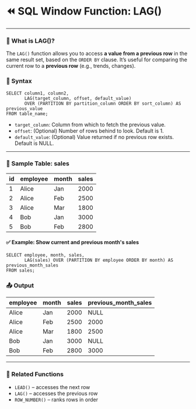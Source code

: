 # ⏪ SQL Window Function: LAG()

---
### 📘 What is LAG()?

The `LAG()` function allows you to access **a value from a previous row** in the same result set, based on the `ORDER BY` clause. It’s useful for comparing the current row to a **previous row** (e.g., trends, changes).

### 🧾 Syntax

```roomsql
SELECT column1, column2,
       LAG(target_column, offset, default_value)
       OVER (PARTITION BY partition_column ORDER BY sort_column) AS previous_value
FROM table_name;
```
* `target_column`: Column from which to fetch the previous value.
* `offset`: (Optional) Number of rows behind to look. Default is 1.
* `default_value`: (Optional) Value returned if no previous row exists. Default is NULL.
---
### 🧪 Sample Table: sales
| id | employee | month | sales |
| -- | -------- | ----- | ----- |
| 1  | Alice    | Jan   | 2000  |
| 2  | Alice    | Feb   | 2500  |
| 3  | Alice    | Mar   | 1800  |
| 4  | Bob      | Jan   | 3000  |
| 5  | Bob      | Feb   | 2800  |
#### ✅ Example: Show current and previous month's sales
```roomsql
SELECT employee, month, sales,
       LAG(sales) OVER (PARTITION BY employee ORDER BY month) AS previous_month_sales
FROM sales;
```
### 📤 Output
| employee | month | sales | previous\_month\_sales |
| -------- | ----- | ----- | ---------------------- |
| Alice    | Jan   | 2000  | NULL                   |
| Alice    | Feb   | 2500  | 2000                   |
| Alice    | Mar   | 1800  | 2500                   |
| Bob      | Jan   | 3000  | NULL                   |
| Bob      | Feb   | 2800  | 3000                   |
---
### 🔁 Related Functions
* `LEAD()` – accesses the next row
* `LAG()` – accesses the previous row
* `ROW_NUMBER()` – ranks rows in order
